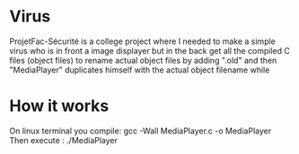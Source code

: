 # Virus
ProjetFac-Sécurité is a college project where I needed to make a simple virus who is in front a image displayer but in the back get all the compiled C files (object files)
to rename actual object files by adding ".old" and then "MediaPlayer" duplicates himself with the actual object filename while 



# How it works
  On linux terminal you compile:  gcc -Wall MediaPlayer.c -o MediaPlayer
  Then execute                 :  ./MediaPlayer
